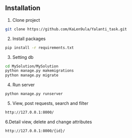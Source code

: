 ## Installation
1. Clone project
```bash
git clone https://github.com/KaLen9ula/Yalanti_task.git
```

2. Install packages
```bash
pip install -r requirements.txt
```

3. Setting db
```bash
cd MySolution/MySolution
python manage.py makemigrations
python manage.py migrate
```

4. Run server
```bash
python manage.py runserver
```

5. View, post requests, search and filter
```bash
http://127.0.0.1:8000/
```

6.Detail view, delete and change attributes
```bash
http://127.0.0.1:8000/{id}/
```
